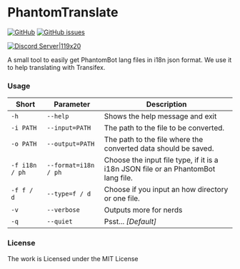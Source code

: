 # PhantomTranslate
[![GitHub](https://img.shields.io/github/license/PhantomBotDE/PhantomTranslate.svg?style=for-the-badge)](/LICENSE.md)
[![GitHub issues](https://img.shields.io/github/issues/PhantomBotDE/PhantomTranslate.svg?style=for-the-badge)](/issues)

[![Discord Server|119x20](https://community.phantombot.tv/uploads/default/original/2X/e/ea15957d3dbab37801b3c074a7af26adeda3f7a9.png) ](https://discord.gg/hBJMXCe)

A small tool to easily get PhantomBot lang files in i18n json format.
We use it to help translating with Transifex.


### Usage
| Short | Parameter | Description |
|-------|-----------|-------------|
| `-h`  | `--help`  | Shows the help message and exit |
| `-i PATH` | `--input=PATH` | The path to the file to be converted. |
| `-o PATH` | `--output=PATH` | The path to the file where the converted data should be saved.|
| `-f i18n / ph` | `--format=i18n / ph` | Choose the input file type, if it is a i18n JSON file or an PhantomBot lang file. |
| `-f f / d` | `--type=f / d` | Choose if you input an how directory or one file. |
| `-v` | `--verbose` | Outputs more for nerds |
| `-q` | `--quiet` | Psst... *[Default]* |

### License
The work is Licensed under the MIT License

